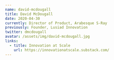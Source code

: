 ```yaml
---
name: david-mcdougall
title: David McDougall
date: 2020-04-30
currently: Director of Product, Arabesque S-Ray
previously: Founder, Lusiad Innovation
twitter: dmcdougall
avatar: /assets/img/david-mcdougall.jpg
links:
  - title: Innovation at Scale
    url: https://innovationatscale.substack.com/
---
```

